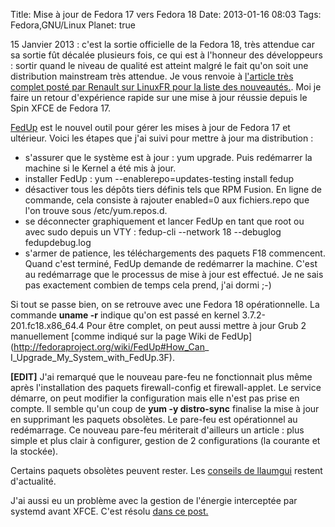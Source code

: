 Title: Mise à jour de Fedora 17 vers Fedora 18
Date: 2013-01-16 08:03
Tags: Fedora,GNU/Linux
Planet: true


15 Janvier 2013 : c'est la sortie officielle de la Fedora 18, très attendue car
sa sortie fût décalée plusieurs fois, ce qui est à l'honneur des
développeurs : sortir quand le niveau de qualité est atteint malgré le fait
qu'on soit une distribution mainstream très attendue. Je vous renvoie à
[l'article très complet posté par Renault sur LinuxFR pour la liste des
nouveautés.](http://linuxfr.org/news/sortie-de-fedora-18-alias-spherical-cow).
Moi je faire un retour d'expérience rapide sur une mise à jour réussie depuis
le Spin XFCE de Fedora 17.

 [FedUp](http://fedoraproject.org/wiki/FedUp) est le nouvel outil pour gérer
les mises à jour de Fedora 17 et ultérieur. Voici les étapes que j'ai suivi
pour mettre à jour ma distribution :

*    s'assurer que le système est à jour : yum upgrade. Puis redémarrer la machine
si le Kernel a été mis à jour.
*    installer FedUp : yum --enablerepo=updates-testing install fedup
*    désactiver tous les dépôts tiers définis tels que RPM Fusion. En ligne de
commande, cela consiste à rajouter enabled=0 aux fichiers.repo que l'on trouve
sous /etc/yum.repos.d.
*    se déconnecter graphiquement et lancer FedUp en tant que root ou avec sudo
depuis un VTY : fedup-cli --network 18 --debuglog fedupdebug.log
*    s'armer de patience, les téléchargements des paquets F18 commencent. Quand
c'est terminé, FedUp demande de redémarrer la machine. C'est au redémarrage
que le processus de mise à jour est effectué. Je ne sais pas exactement
combien de temps cela prend, j'ai dormi ;-)

Si tout se passe bien, on se retrouve avec une Fedora 18 opérationnelle. La
commande **uname -r** indique qu'on est passé en kernel 3.7.2-201.fc18.x86_64.4
Pour être complet, on peut aussi mettre à jour Grub 2 manuellement [comme
indiqué sur la page Wiki de FedUp](http://fedoraproject.org/wiki/FedUp#How_Can_
I_Upgrade_My_System_with_FedUp.3F).

 **[EDIT]** J'ai remarqué que le nouveau pare-feu ne fonctionnait plus même
après l'installation des paquets firewall-config et firewall-applet. Le service
démarre, on peut modifier la configuration mais elle n'est pas prise en compte.
Il semble qu'un coup de **yum -y distro-sync** finalise la mise à jour en
supprimant les paquets obsolètes. Le pare-feu est opérationnel au
redémarrage. Ce nouveau pare-feu mériterait d'ailleurs un article : plus
simple et plus clair à configurer, gestion de 2 configurations (la courante et
la stockée).

Certains paquets obsolètes peuvent rester. Les [conseils de
llaumgui](http://www.llaumgui.com/post/fedora-17-in-da-place) restent
d'actualité.

J'ai aussi eu un problème avec la gestion de l'énergie interceptée par
systemd avant XFCE. C'est résolu [dans ce
post.](http://comments.gmane.org/gmane.linux.redhat.fedora.general/423516)


